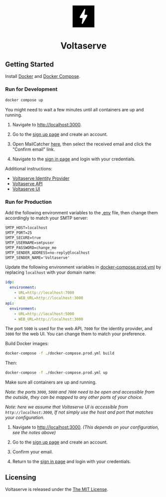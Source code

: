 <!-- markdownlint-disable MD033 MD041 -->
<p align="center">
  <img height="70" src="assets/brand.svg"/>
  <h1 align="center">Voltaserve</h1>
</p>

## Getting Started

Install [Docker](https://docs.docker.com/get-docker) and [Docker Compose](https://docs.docker.com/compose/install).

### Run for Development

```sh
docker compose up
```

You might need to wait a few minutes until all containers are up and running.

1. Navigate to [http://localhost:3000](http://localhost:3000).

2. Go to the [sign up page](http://localhost:3000/sign-up) and create an account.

3. Open MailCatcher [here](http://localhost:1080), then select the received email and click the "Confirm email" link.

4. Navigate to the [sign in page](http://localhost:3000/sign-in) and login with your credentials.

Additional instructions:

- [Voltaserve Identity Provider](idp/README.md)
- [Voltaserve API](api/README.md)
- [Voltaserve UI](ui/README.md)

### Run for Production

Add the following environment variables to the [.env](./.env) file, then change them accordingly to match your SMTP server:

```properties
SMTP_HOST=localhost
SMTP_PORT=25
SMTP_SECURE=true
SMTP_USERNAME=smtpuser
SMTP_PASSWORD=change_me
SMTP_SENDER_ADDRESS=no-reply@localhost
SMTP_SENDER_NAME='Voltaserve'
```

Update the following environment variables in [docker-compose.prod.yml](./docker-compose.prod.yml) by replacing `localhost` with your domain name:

```yaml
idp:
  environment:
    - URL=http://localhost:7000
    - WEB_URL=http://localhost:3000
api:
  environment:
    - URL=http://localhost:5000
    - WEB_URL=http://localhost:3000
```

The port `5000` is used for the web API, `7000` for the identity provider, and `3000` for the web UI. You can change them to match your preference.

Build Docker images:

```sh
docker-compose -f ./docker-compose.prod.yml build
```

Then:

```sh
docker-compose -f ./docker-compose.prod.yml up
```

Make sure all containers are up and running.

_Note: the ports `3000`, `5000` and `7000` need to be open and accessible from the outside, they can be mapped to any other ports of your choice._

_Note: here we assume that Voltaserve UI is accessible from `http://localhost:3000`, If not simply use the host and port that matches your configuration._

1. Navigate to [http://localhost:3000](http://localhost:3000). _(This depends on your configuration, see the notes above)_

2. Go to the [sign up page](http://localhost:3000/sign-up) and create an account.

3. Confirm your email.

4. Return to the [sign in page](http://localhost:3000/sign-in) and login with your credentials.

## Licensing

Voltaserve is released under the [The MIT License](./LICENSE).
